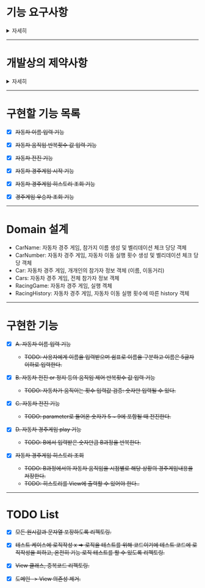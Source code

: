 # 기능 요구사항

<details>
    <summary>자세히</summary>

    • 주어진 횟수 동안 n대의 자동차는 전진 또는 멈출 수 있다.
    
    • 각 자동차에 이름을 부여할 수 있다. 전진하는 자동차를 출력할 때 자동차 이름을 같이 출력한다.
    
    • 자동차 이름은 쉼표(,)를 기준으로 구분하며 이름은 5자 이하만 가능하다.
    
    • 사용자는 몇 번의 이동을 할 것인지를 입력할 수 있어야 한다.
    
    • 전진하는 조건은 0에서 9 사이에서 random 값을 구한 후 random 값이 4 이상일 경우 전진하고, 3 이하의 값이면 멈춘다.
    
    • 자동차 경주 게임을 완료한 후 누가 우승했는지를 알려준다.
    
    • 우승자가 한 명 이상일 경우, 쉼표(,)로 이름을 구분해 출력한다.
    
    • 사용자가 잘못된 값을 입력할 경우 IllegalArgumentException를 발생시키고, "[ERROR]"로 시작하는 에러 메시지를 출력 후 그 부분부터 입력을 다시 받는다.
    
    • Exception이 아닌 IllegalArgumentException, IllegalStateException 등과 같은 명확한 유형을 처리한다.

</details>

---

# 개발상의 제약사항

<details>
    <summary>자세히</summary>

     • stream api 사용 금지

     • else 예약어 금지

     • indent depth는 2이상 금지

     • 함수에 구현된 내용 10라인 초과 금지

</details>

---

# 구현할 기능 목록

- [x] ~~자동차 이름 입력 기능~~

- [x] ~~자동차 움직임 반복횟수 값 입력 기능~~

- [x] ~~자동차 전진 기능~~

- [x] ~~자동차 경주게임 시작 기능~~

- [x] ~~자동차 경주게임 히스토리 조회 기능~~

- [x] ~~경주게임 우승자 조회 기능~~

---

# Domain 설계

- CarName: 자동차 경주 게임, 참가지 이름 생성 및 벨리데이션 체크 당당 객체
- CarNumber: 자동차 경주 게임, 자동차 이동 실행 횟수 생성 및 벨리데이션 체크 당당 객체
- Car: 자동차 경주 게임, 개개인의 참가자 정보 객체 (이름, 이동거리)
- Cars: 자동차 경주 게임, 전체 참가자 정보 객체
- RacingGame: 자동차 경주 게임, 실행 겍체
- RacingHistory: 자동차 경주 게임, 자동차 이동 실행 횟수에 따른 history 객체

---

# 구현한 기능

- [x] ~~A. 자동차 이름 입력 기능~~
    - ~~TODO: 사용자에게 이름을 입력받으며 쉼표로 이름을 구분하고 이름은 5글자 이하로 입력한다.~~

- [x] ~~B. 자동차 전진 or 정지 등의 움직임 제어 반복횟수 값 입력 기능~~
    - ~~TODO: 자동차가 움직이는 횟수 입력값 검증: 숫자만 입력될 수 있다.~~

- [x] ~~C. 자동차 전진 기능~~
    - ~~TODO: parameter로 들어온 숫자가 5 ~ 9에 포함될 때 전진한다.~~

- [x] ~~D. 자동차 경주게임 play 기능~~
    - ~~TODO: B에서 입력받은 숫자만큼 B과정을 반복한다.~~

- [x] ~~자동차 경주게임 히스토리 조회~~
    - ~~TODO: B과정에서의 자동차 움직임을 시점별로 해당 상황의 경주게임내용을 저장한다.~~
    - ~~TODO: 히스토리를 View에 출력할 수 있어야 한다..~~

---

# TODO List

- [x] ~~모든 원시값과 문자열 포장하도록 리펙토링.~~
- [x] ~~테스트 케이스에 로직작성 x => 로직을 테스트를 위해 코드이기에 테스트 코드에 로직작성을 피하고, 온전히 기능 로직 테스트를 할 수 있도록 리펙토링.~~
- [x] ~~View 클래스, 중복코드 리펙토링.~~
- [x] ~~도메인 -> View 의존성 제거.~~ 


